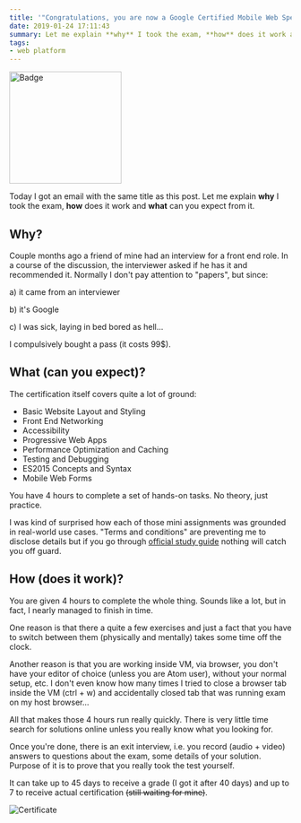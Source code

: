 ```yaml
---
title: '"Congratulations, you are now a Google Certified Mobile Web Specialist!"'
date: 2019-01-24 17:11:43
summary: Let me explain **why** I took the exam, **how** does it work and **what** can you expect from it.
tags:
- web platform
---
```


<img src="https://api.accredible.com/v1/frontend/credential_website_embed_image/badge/12471549?key=8f900767955ce28b1273e535a28cab9be368be10bec61e04ed3b00cc31d8dd85" alt="Badge" height="200" loading="lazy" />

Today I got an email with the same title as this post. Let me explain **why** I took the exam, **how** does it work and **what** can you expect from it.

<!-- more -->

## Why?

Couple months ago a friend of mine had an interview for a front end role. In a course of the discussion, the interviewer asked if he has it and recommended it. Normally I don't pay attention to "papers", but since:

a) it came from an interviewer

b) it's Google

c) I was sick, laying in bed bored as hell...

I compulsively bought a pass (it costs 99$).

## What (can you expect)?

The certification itself covers quite a lot of ground:

- Basic Website Layout and Styling
- Front End Networking
- Accessibility
- Progressive Web Apps
- Performance Optimization and Caching
- Testing and Debugging
- ES2015 Concepts and Syntax
- Mobile Web Forms

You have 4 hours to complete a set of hands-on tasks. No theory, just practice.

I was kind of surprised how each of those mini assignments was grounded in real-world use cases. "Terms and conditions" are preventing me to disclose details but if you go through [official study guide](https://developers.google.com/training/certification/mobile-web-specialist/StudyGuide_MobileWebSpecialist.pdf) nothing will catch you off guard.

## How (does it work)?

You are given 4 hours to complete the whole thing. Sounds like a lot, but in fact, I nearly managed to finish in time.

One reason is that there a quite a few exercises and just a fact that you have to switch between them (physically and mentally) takes some time off the clock.

Another reason is that you are working inside VM, via browser, you don't have your editor of choice (unless you are Atom user), without your normal setup, etc. I don't even know how many times I tried to close a browser tab inside the VM (ctrl + w) and accidentally closed tab that was running exam on my host browser...

All that makes those 4 hours run really quickly. There is very little time search for solutions online unless you really know what you looking for.

Once you're done, there is an exit interview, i.e. you record (audio + video) answers to questions about the exam, some details of your solution. Purpose of it is to prove that you really took the test yourself.

It can take up to 45 days to receive a grade (I got it after 40 days) and up to 7 to receive actual certification ~~(still waiting for mine)~~.

![Certificate](https://api.accredible.com/v1/frontend/credential_website_embed_image/certificate/12471549?key=8f900767955ce28b1273e535a28cab9be368be10bec61e04ed3b00cc31d8dd85)